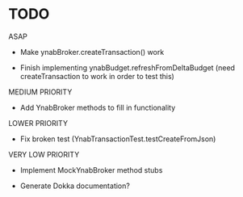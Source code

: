 # TODO

ASAP
* Make ynabBroker.createTransaction() work

* Finish implementing ynabBudget.refreshFromDeltaBudget (need createTransaction to work in order to test this)

MEDIUM PRIORITY

* Add YnabBroker methods to fill in functionality

LOWER PRIORITY

* Fix broken test (YnabTransactionTest.testCreateFromJson)

VERY LOW PRIORITY

* Implement MockYnabBroker method stubs

* Generate Dokka documentation?